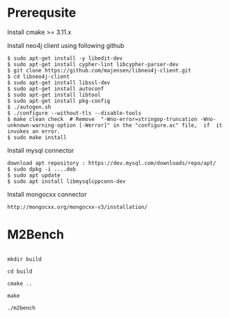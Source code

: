 # Prerequsite


Install cmake >= 3.11.x 


Install neo4j client using following github
```
$ sudo apt-get install -y libedit-dev
$ sudo apt-get install cypher-lint libcypher-parser-dev
$ git clone https://github.com/majensen/libneo4j-client.git
$ cd libneo4j-client
$ sudo apt-get install libssl-dev
$ sudo apt-get install autoconf
$ sudo apt-get install libtool
$ sudo apt-get install pkg-config
$ ./autogen.sh
$ ./configure --without-tls --disable-tools
$ make clean check  # Remove  "-Wno-error=stringop-truncation -Wno-unknown-warning-option [-Werror]" in the "configure.ac" file,  if  it invokes an error. 
$ sudo make install
```



Install mysql connector
```
download apt repository : https://dev.mysql.com/downloads/repo/apt/
$ sudo dpkg -i ....deb
$ sudo apt update
$ sudo apt install libmysqlcppconn-dev
```

Install mongocxx connector

```
http://mongocxx.org/mongocxx-v3/installation/
```



# M2Bench

```

mkdir build

cd build

cmake ..

make

./m2bench

```



